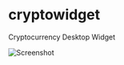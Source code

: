 # cryptowidget
Cryptocurrency Desktop Widget

![Screenshot](https://github.com/avocadomaster/cryptowidget/blob/master/screenshot.png?raw=true)
